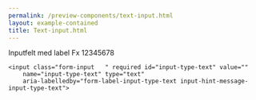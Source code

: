 ```yaml
--- 
permalink: /preview-components/text-input.html
layout: example-contained 
title: Text-input.html
---
```

<div class="form-group">
    <label class="form-label " for="input-type-text"
        id="form-label-input-type-text">
        Inputfelt med label
    </label>
    <span class="form-hint" id="input-hint-message-input-type-text">
        Fx 12345678
    </span>

    <input class="form-input   " required id="input-type-text" value=""
        name="input-type-text" type="text"
        aria-labelledby="form-label-input-type-text input-hint-message-input-type-text">
</div>